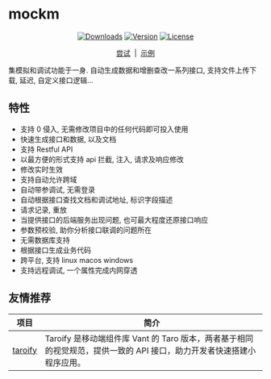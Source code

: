 # mockm
<p align="center">
  <a href="https://www.npmjs.com/package/mockm"><img src="https://img.shields.io/npm/dt/mockm" alt="Downloads"></a>
  <a href="https://www.npmjs.com/package/mockm"><img src="https://img.shields.io/npm/v/mockm.svg" alt="Version"></a>
  <a href="https://www.npmjs.com/package/mockm"><img src="https://img.shields.io/npm/l/mockm.svg" alt="License"></a>
<p>

<p align="center">
  <a href="https://www.hongqiye.com/doc/mockm/use/try.html">尝试</a>
  <span>&nbsp;|&nbsp;</span>
  <a href="https://www.hongqiye.com/doc/mockm/use/example.html">示例</a>
<p>

集模拟和调试功能于一身. 自动生成数据和增删查改一系列接口, 支持文件上传下载, 延迟, 自定义接口逻辑...

## 特性
- 支持 0 侵入, 无需修改项目中的任何代码即可投入使用
- 快速生成接口和数据, 以及文档
- 支持 Restful API
- 以最方便的形式支持 api 拦截, 注入, 请求及响应修改
- 修改实时生效
- 支持自动允许跨域
- 自动带参调试, 无需登录
- 自动根据接口查找文档和调试地址, 标识字段描述
- 请求记录, 重放
- 当提供接口的后端服务出现问题, 也可最大程度还原接口响应
- 参数预校验, 助你分析接口联调的问题所在
- 无需数据库支持
- 根据接口生成业务代码
- 跨平台, 支持 linux macos windows
- 支持远程调试, 一个属性完成内网穿透

## 友情推荐

| 项目        | 简介
| ----------- | ----
| [taroify](https://github.com/mallfoundry/taroify)      | Taroify 是移动端组件库 Vant 的 Taro 版本，两者基于相同的视觉规范，提供一致的 API 接口，助力开发者快速搭建小程序应用。